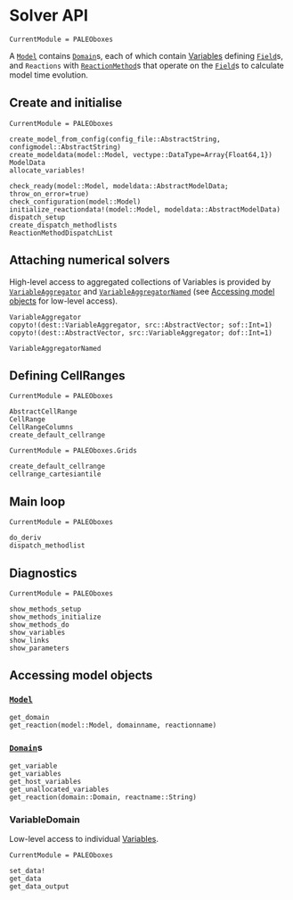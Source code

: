 # Solver API

```@meta
CurrentModule = PALEOboxes
```

A [`Model`](@ref) contains [`Domain`](@ref)s, each of which contain [Variables](@ref) defining [`Field`](@ref)s, and `Reactions` with [`ReactionMethod`](@ref)s that operate on the [`Field`](@ref)s to calculate model time evolution.


## Create and initialise
```@meta
CurrentModule = PALEOboxes
```
```@docs
create_model_from_config(config_file::AbstractString, configmodel::AbstractString)
create_modeldata(model::Model, vectype::DataType=Array{Float64,1})
ModelData
allocate_variables!

check_ready(model::Model, modeldata::AbstractModelData; throw_on_error=true)
check_configuration(model::Model)
initialize_reactiondata!(model::Model, modeldata::AbstractModelData)
dispatch_setup
create_dispatch_methodlists
ReactionMethodDispatchList
```

## Attaching numerical solvers
High-level access to aggregated collections of Variables is provided by [`VariableAggregator`](@ref) and [`VariableAggregatorNamed`](@ref) (see [Accessing model objects](@ref) for low-level access).
```@docs
VariableAggregator
copyto!(dest::VariableAggregator, src::AbstractVector; sof::Int=1)
copyto!(dest::AbstractVector, src::VariableAggregator; dof::Int=1)

VariableAggregatorNamed
```

## Defining CellRanges
```@meta
CurrentModule = PALEOboxes
```
```@docs
AbstractCellRange
CellRange
CellRangeColumns
create_default_cellrange
```
```@meta
CurrentModule = PALEOboxes.Grids
```
```@docs
create_default_cellrange
cellrange_cartesiantile
```

## Main loop
```@meta
CurrentModule = PALEOboxes
```
```@docs
do_deriv
dispatch_methodlist
```


## Diagnostics
```@meta
CurrentModule = PALEOboxes
```
```@docs
show_methods_setup
show_methods_initialize
show_methods_do
show_variables
show_links
show_parameters
```

## Accessing model objects

### [`Model`](@ref)
```@docs
get_domain
get_reaction(model::Model, domainname, reactionname)
```

### [`Domain`](@ref)s
```@docs
get_variable
get_variables
get_host_variables
get_unallocated_variables
get_reaction(domain::Domain, reactname::String)
```

### VariableDomain
Low-level access to individual [Variables](@ref).
```@meta
CurrentModule = PALEOboxes
```
```@docs
set_data!
get_data
get_data_output
```
